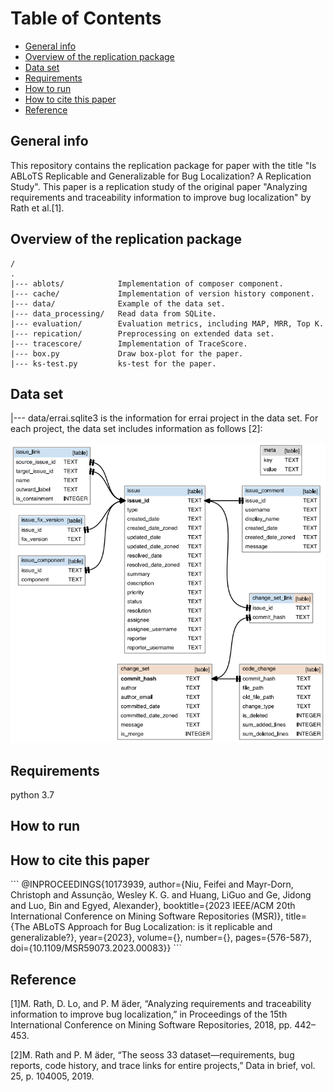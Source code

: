 # Table of Contents

* [General info](#1)
* [Overview of the replication package](#7)
* [Data set](#2)
* [Requirements](#3)
* [How to run](#4)
* [How to cite this paper](#5)
* [Reference](#6)

<h2 id="1"> General info </h2>
This repository contains the replication package for paper with the title "Is ABLoTS Replicable and Generalizable for Bug Localization? A Replication Study". This paper is a replication study of the original paper "Analyzing requirements and traceability information to improve bug localization" by Rath et al.[1].


<h2 id="7"> Overview of the replication package </h2>

    /
    .
    |--- ablots/            Implementation of composer component.	
    |--- cache/             Implementation of version history component.
    |--- data/              Example of the data set.
    |--- data_processing/   Read data from SQLite.
    |--- evaluation/        Evaluation metrics, including MAP, MRR, Top K.
    |--- repication/        Preprocessing on extended data set.
    |--- tracescore/        Implementation of TraceScore.
    |--- box.py             Draw box-plot for the paper.
    |--- ks-test.py         ks-test for the paper.

<h2 id="2"> Data set </h2>
    |--- data/errai.sqlite3 is the information for errai project in the data set. For each project, the data set includes information as follows [2]:

![avatar](dataset.png)

<h2 id="3"> Requirements </h2>
python 3.7

<h2 id="4"> How to run </h2>

<h2 id="5"> How to  cite this paper </h2>
```
@INPROCEEDINGS{10173939,
  author={Niu, Feifei and Mayr-Dorn, Christoph and Assunção, Wesley K. G. and Huang, LiGuo and Ge, Jidong and Luo, Bin and Egyed, Alexander},
  booktitle={2023 IEEE/ACM 20th International Conference on Mining Software Repositories (MSR)}, 
  title={The ABLoTS Approach for Bug Localization: is it replicable and generalizable?}, 
  year={2023},
  volume={},
  number={},
  pages={576-587},
  doi={10.1109/MSR59073.2023.00083}}
```

<h2 id="6">Reference</h2>

[1]M. Rath, D. Lo, and P. M ̈ader, “Analyzing requirements and traceability
information to improve bug localization,” in Proceedings of the 15th
International Conference on Mining Software Repositories, 2018, pp.
442–453.

[2]M. Rath and P. M ̈ader, “The seoss 33 dataset—requirements, bug reports,
code history, and trace links for entire projects,” Data in brief, vol. 25,
p. 104005, 2019.
